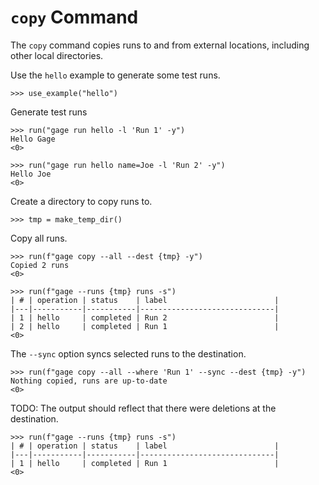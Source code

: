 # `copy` Command

The `copy` command copies runs to and from external locations, including
other local directories.

Use the `hello` example to generate some test runs.

    >>> use_example("hello")

Generate test runs

    >>> run("gage run hello -l 'Run 1' -y")
    Hello Gage
    <0>

    >>> run("gage run hello name=Joe -l 'Run 2' -y")
    Hello Joe
    <0>

Create a directory to copy runs to.

    >>> tmp = make_temp_dir()

Copy all runs.

    >>> run(f"gage copy --all --dest {tmp} -y")
    Copied 2 runs
    <0>

    >>> run(f"gage --runs {tmp} runs -s")
    | # | operation | status    | label                        |
    |---|-----------|-----------|------------------------------|
    | 1 | hello     | completed | Run 2                        |
    | 2 | hello     | completed | Run 1                        |
    <0>

The `--sync` option syncs selected runs to the destination.

    >>> run(f"gage copy --all --where 'Run 1' --sync --dest {tmp} -y")
    Nothing copied, runs are up-to-date
    <0>

TODO: The output should reflect that there were deletions at the
destination.

    >>> run(f"gage --runs {tmp} runs -s")
    | # | operation | status    | label                        |
    |---|-----------|-----------|------------------------------|
    | 1 | hello     | completed | Run 1                        |
    <0>
